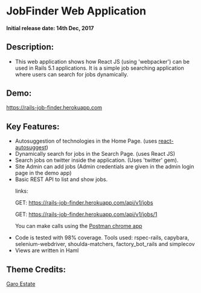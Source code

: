 # JobFinder Web Application

#### Initial release date: 14th Dec, 2017

## Description: 

* This web application shows how React JS (using 'webpacker') can be used in Rails 5.1 applications. It is a simple job searching application where users can search for jobs dynamically. 

## Demo: 

https://rails-job-finder.herokuapp.com

## Key Features: 

* Autosuggestion of technologies in the Home Page. (uses [react-autosuggest](https://github.com/moroshko/react-autosuggest))
* Dynamically search for jobs in the Search Page. (uses React JS)
* Search jobs on twitter inside the application. (Uses 'twitter' gem). 
* Site Admin can add jobs (Admin credentials are given in the admin login page in the demo app)
* Basic REST API to list and show jobs.  

&nbsp;&nbsp;&nbsp;&nbsp;&nbsp; links:

&nbsp;&nbsp;&nbsp;&nbsp;&nbsp; GET: https://rails-job-finder.herokuapp.com/api/v1/jobs

&nbsp;&nbsp;&nbsp;&nbsp;&nbsp; GET: https://rails-job-finder.herokuapp.com/api/v1/jobs/1

&nbsp;&nbsp;&nbsp;&nbsp;&nbsp; You can make calls using the [Postman chrome app](https://chrome.google.com/webstore/detail/postman/fhbjgbiflinjbdggehcddcbncdddomop?hl=en)

* Code is tested with 98% coverage. Tools used: rspec-rails, capybara, selenium-webdriver, shoulda-matchers, factory_bot_rails and simplecov 
* Views are written in Haml


## Theme Credits:

[Garo Estate](https://technext.github.io/garo-estate/)

